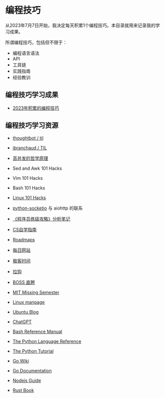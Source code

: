 # 编程技巧

从2023年7月7日开始，我决定每天积累1个编程技巧。本目录就用来记录我的学习成果。

所谓编程技巧，包括但不限于：

- 编程语言语法
- API
- 工具链
- 实践指南
- 经验教训

## 编程技巧学习成果

- [2023年积累的编程技巧][2023]

  [2023]: ./2023_tip.md

## 编程技巧学习资源

- [thoughtbot / til][23]
- [jbranchaud / TIL][22]
- [高并发的哲学原理][21]
- Sed and Awk 101 Hacks
- Vim 101 Hacks
- Bash 101 Hacks
- [Linux 101 Hacks][20]
- [python-socketio][19] 与 aiohttp 的联系
- [《程序员练级攻略》分析笔记][11]
- [CS自学指南][1]
- [Roadmaps][2]
- [每日网站][3]
- [极客时间][4]
- [拉钩][5]
- [BOSS 直聘][6]
- [MIT Missing Semester][7]
- [Linux manpage][8]
- [Ubuntu Blog][9]
- [ChatGPT][10]
- [Bash Reference Manual][12]
- [The Python Language Reference][13]
- [The Python Tutorial][14]
- [Go Wiki][15]
- [Go Documentation][16]
- [Nodejs Guide][17]
- [Rust Book][18]

  [1]: https://csdiy.wiki/
  [2]: https://roadmap.sh/
  [3]: https://gitee.com/whl1729/surf/blob/master/website/daily_websites.md
  [4]: https://time.geekbang.org/
  [5]: https://www.lagou.com/
  [6]: https://www.zhipin.com/
  [7]: https://missing.csail.mit.edu/
  [8]: https://man7.org/linux/man-pages/
  [9]: https://ubuntu.com/blog
  [10]: https://openai.com/blog
  [11]: https://gitee.com/whl1729/read/blob/main/method/programmer_improvement_guide/README.md
  [12]: https://www.gnu.org/software/bash/manual/bash.html
  [13]: https://docs.python.org/3/reference/index.html
  [14]: https://docs.python.org/3/tutorial/index.html
  [15]: https://github.com/golang/go/wiki/
  [16]: https://go.dev/doc/
  [17]: https://nodejs.org/en/docs/guides
  [18]: https://doc.rust-lang.org/book/
  [19]: https://python-socketio.readthedocs.io/en/latest/index.html
  [20]: https://linux.101hacks.com/toc/
  [21]: https://pphc.lvwenhan.com/
  [22]: https://github.com/jbranchaud/til
  [23]: https://github.com/thoughtbot/til

